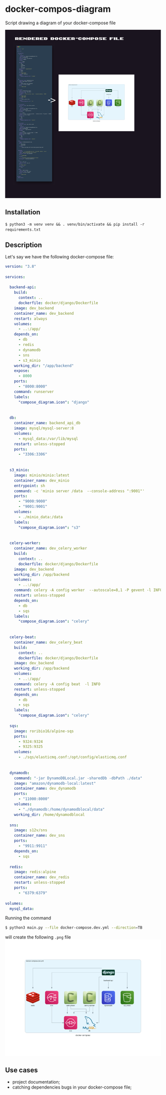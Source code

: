 # docker-compos-diagram
Script drawing a diagram of your docker-compose file

![example.png](./examples/example.png)


## Installation
`$ python3 -m venv venv && . venv/bin/activate && pip install -r requirements.txt`


## Description

Let's say we have the following docker-compose file:

```yaml
version: "3.8"

services:

  backend-api:
    build:
      context: ..
      dockerfile: docker/django/Dockerfile
    image: dev_backend
    container_name: dev_backend
    restart: always
    volumes:
      - ..:/app/
    depends_on:
      - db
      - redis
      - dynamodb
      - sns
      - s3_minio
    working_dir: "/app/backend"
    expose:
      - 8000
    ports:
      - "8000:8000"
    command: runserver
    labels:
      "compose_diagram.icon": "django"


  db:
    container_name: backend_api_db
    image: mysql/mysql-server:8
    volumes:
      - mysql_data:/var/lib/mysql
    restart: unless-stopped
    ports:
      - "3306:3306"


  s3_minio:
    image: minio/minio:latest
    container_name: dev_minio
    entrypoint: sh
    command: -c 'minio server /data  --console-address ":9001"'
    ports:
      - "9000:9000"
      - "9001:9001"
    volumes:
      - ./minio_data:/data
    labels:
      "compose_diagram.icon": "s3"


  celery-worker:
    container_name: dev_celery_worker
    build:
      context: ..
      dockerfile: docker/django/Dockerfile
    image: dev_backend
    working_dir: /app/backend
    volumes:
      - ..:/app/
    command: celery -A config worker  --autoscale=8,1 -P gevent -l INFO
    restart: unless-stopped
    depends_on:
      - db
      - sqs
    labels:
      "compose_diagram.icon": "celery"


  celery-beat:
    container_name: dev_celery_beat
    build:
      context: ..
      dockerfile: docker/django/Dockerfile
    image: dev_backend
    working_dir: /app/backend
    volumes:
      - ..:/app/
    command: celery -A config beat  -l INFO
    restart: unless-stopped
    depends_on:
      - db
      - sqs
    labels:
      "compose_diagram.icon": "celery"

  sqs:
    image: roribio16/alpine-sqs
    ports:
      - 9324:9324
      - 9325:9325
    volumes:
      - ./sqs/elasticmq.conf:/opt/config/elasticmq.conf


  dynamodb:
    command: "-jar DynamoDBLocal.jar -sharedDb -dbPath ./data"
    image: "amazon/dynamodb-local:latest"
    container_name: dev_dynamodb
    ports:
      - "11000:8000"
    volumes:
      - "./dynamodb:/home/dynamodblocal/data"
    working_dir: /home/dynamodblocal

  sns:
    image: s12v/sns
    container_name: dev_sns
    ports:
      - "9911:9911"
    depends_on:
      - sqs

  redis:
    image: redis:alpine
    container_name: dev_redis
    restart: unless-stopped
    ports:
      - "6379:6379"

volumes:
  mysql_data:

```

Running the command 

```sh
$ python3 main.py --file docker-compose.dev.yml --direction=TB
``` 
will create the following `.png` file
![docker-compose.png](./examples/docker-compose.png)

## Use cases

* project documentation;
* catching dependencies bugs in your docker-compose file;

